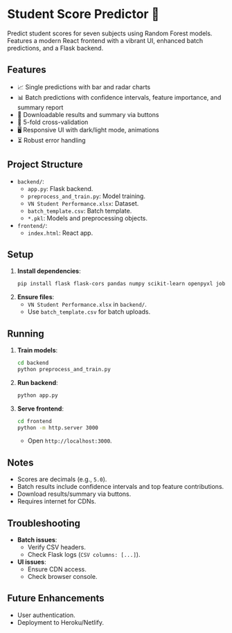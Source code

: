 # Student Score Predictor 🚀

Predict student scores for seven subjects using Random Forest models. Features a modern React frontend with a vibrant UI, enhanced batch predictions, and a Flask backend.

## Features
- 📈 Single predictions with bar and radar charts
- 📊 Batch predictions with confidence intervals, feature importance, and summary report
- 📝 Downloadable results and summary via buttons
- 🔬 5-fold cross-validation
- 🖥️ Responsive UI with dark/light mode, animations
- ⏳ Robust error handling

## Project Structure
- `backend/`:
  - `app.py`: Flask backend.
  - `preprocess_and_train.py`: Model training.
  - `VN Student Performance.xlsx`: Dataset.
  - `batch_template.csv`: Batch template.
  - `*.pkl`: Models and preprocessing objects.
- `frontend/`:
  - `index.html`: React app.

## Setup
1. **Install dependencies**:
   ```bash
   pip install flask flask-cors pandas numpy scikit-learn openpyxl joblib fuzzywuzzy python-Levenshtein
   ```
2. **Ensure files**:
   - `VN Student Performance.xlsx` in `backend/`.
   - Use `batch_template.csv` for batch uploads.

## Running
1. **Train models**:
   ```bash
   cd backend
   python preprocess_and_train.py
   ```
2. **Run backend**:
   ```bash
   python app.py
   ```
3. **Serve frontend**:
   ```bash
   cd frontend
   python -m http.server 3000
   ```
   - Open `http://localhost:3000`.

## Notes
- Scores are decimals (e.g., `5.0`).
- Batch results include confidence intervals and top feature contributions.
- Download results/summary via buttons.
- Requires internet for CDNs.

## Troubleshooting
- **Batch issues**:
  - Verify CSV headers.
  - Check Flask logs (`CSV columns: [...]`).
- **UI issues**:
  - Ensure CDN access.
  - Check browser console.

## Future Enhancements
- User authentication.
- Deployment to Heroku/Netlify.